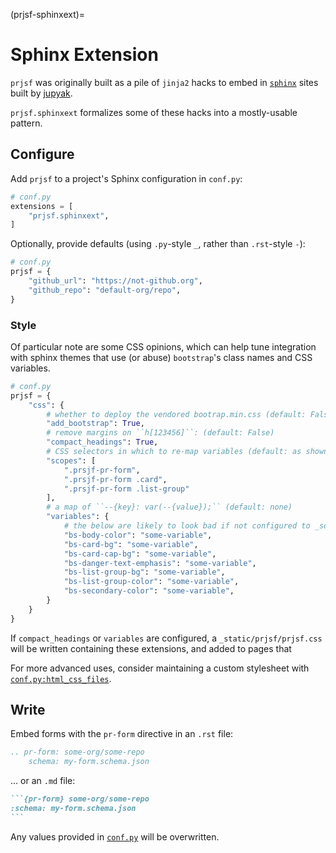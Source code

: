 (prjsf-sphinxext)=

# Sphinx Extension

`prjsf` was originally built as a pile of `jinja2` hacks to embed in [`sphinx`][sphinx]
sites built by [jupyak](https://github.com/deathbeds/jupyak).

`prjsf.sphinxext` formalizes some of these hacks into a mostly-usable pattern.

## Configure

Add `prjsf` to a project's Sphinx configuration in `conf.py`:

```py
# conf.py
extensions = [
    "prjsf.sphinxext",
]
```

Optionally, provide defaults (using `.py`-style `_`, rather than `.rst`-style `-`):

```py
# conf.py
prjsf = {
    "github_url": "https://not-github.org",
    "github_repo": "default-org/repo",
}
```

### Style

Of particular note are some CSS opinions, which can help tune integration with sphinx
themes that use (or abuse) `bootstrap`'s class names and CSS variables.

```py
# conf.py
prjsf = {
    "css": {
        # whether to deploy the vendored bootrap.min.css (default: False)
        "add_bootstrap": True,
        # remove margins on ``h[123456]``: (default: False)
        "compact_headings": True,
        # CSS selectors in which to re-map variables (default: as shown)
        "scopes": [
            ".prsjf-pr-form",
            ".prsjf-pr-form .card",
            ".prsjf-pr-form .list-group"
        ],
        # a map of ``--{key}: var(--{value});`` (default: none)
        "variables": {
            # the below are likely to look bad if not configured to _something_
            "bs-body-color": "some-variable",
            "bs-card-bg": "some-variable",
            "bs-card-cap-bg": "some-variable",
            "bs-danger-text-emphasis": "some-variable",
            "bs-list-group-bg": "some-variable",
            "bs-list-group-color": "some-variable",
            "bs-secondary-color": "some-variable",
        }
    }
}
```

If `compact_headings` or `variables` are configured, a `_static/prjsf/prjsf.css` will be
written containing these extensions, and added to pages that

For more advanced uses, consider maintaining a custom stylesheet with
[`conf.py:html_css_files`][html-css-files].

[html-css-files]:
  https://www.sphinx-doc.org/en/master/usage/configuration.html#confval-html_css_files

## Write

Embed forms with the `pr-form` directive in an `.rst` file:

```rst
.. pr-form: some-org/some-repo
    schema: my-form.schema.json
```

... or an `.md` file:

````md
```{pr-form} some-org/some-repo
:schema: my-form.schema.json
```
````

Any values provided in [`conf.py`](#configure) will be overwritten.

[sphinx]: https://www.sphinx-doc.org
